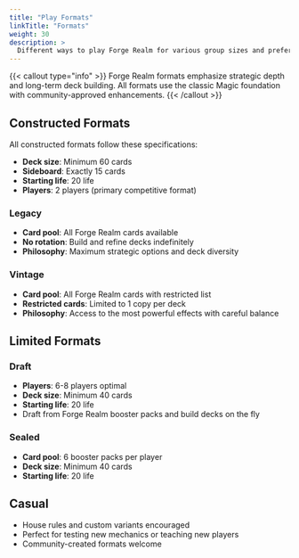 ```yaml
---
title: "Play Formats"
linkTitle: "Formats"
weight: 30
description: >
  Different ways to play Forge Realm for various group sizes and preferences.
---
```


{{< callout type="info" >}} Forge Realm formats emphasize strategic depth and long-term deck building. All formats use the classic Magic foundation with community-approved enhancements. {{< /callout >}}

## Constructed Formats

All constructed formats follow these specifications:

- **Deck size**: Minimum 60 cards
- **Sideboard**: Exactly 15 cards
- **Starting life**: 20 life
- **Players**: 2 players (primary competitive format)

### Legacy

- **Card pool**: All Forge Realm cards available
- **No rotation**: Build and refine decks indefinitely
- **Philosophy**: Maximum strategic options and deck diversity

### Vintage

- **Card pool**: All Forge Realm cards with restricted list
- **Restricted cards**: Limited to 1 copy per deck
- **Philosophy**: Access to the most powerful effects with careful balance

## Limited Formats

### Draft

- **Players**: 6-8 players optimal
- **Deck size**: Minimum 40 cards
- **Starting life**: 20 life
- Draft from Forge Realm booster packs and build decks on the fly

### Sealed

- **Card pool**: 6 booster packs per player
- **Deck size**: Minimum 40 cards
- **Starting life**: 20 life

## Casual

- House rules and custom variants encouraged
- Perfect for testing new mechanics or teaching new players
- Community-created formats welcome
